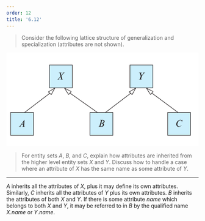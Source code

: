 ```yaml
---
order: 12
title: '6.12'
---
```

> Consider the following lattice structure of generalization and specialization (attributes
> are not shown).

<img src = "pic_in_exercise_6.12.png"/>

> For entity sets $A$, $B$, and $C$, explain how attributes are inherited from the higher
> level entity sets $X$ and $Y$. Discuss how to handle a case where an attribute of $X$
> has the same name as some attribute of $Y$. 

--------------------------------

$A$ inherits all the attributes of $X$, plus it may define its own attributes. Similarly, $C$
inherits all the attributes of $Y$ plus its own attributes. $B$ inherits the attributes of both
$X$ and $Y$. If there is some attribute _name_ which belongs to both $X$ and $Y$, it may be 
referred to in $B$ by the qualified name $X$._name_ or $Y$._name_.